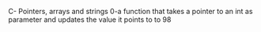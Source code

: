 C- Pointers, arrays and strings
0-a function that takes a pointer to an int as parameter and updates the value it points to to 98
